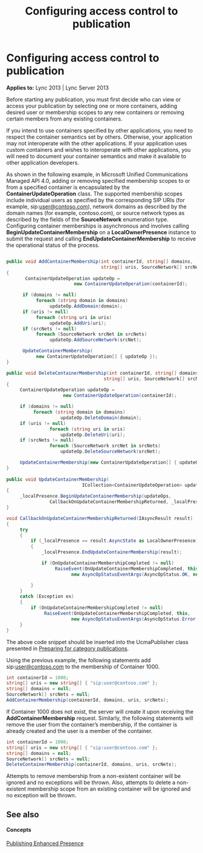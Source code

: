 ﻿---
title: Configuring access control to publication
TOCTitle: Configuring access control to publication
ms:assetid: cdb7f036-576f-4a7a-9dda-3753859de82d
ms:mtpsurl: https://msdn.microsoft.com/en-us/library/Dn454627(v=office.15)
ms:contentKeyID: 57092871
ms.date: 07/24/2014
mtps_version: v=office.15
dev_langs:
- csharp
---

# Configuring access control to publication


**Applies to:** Lync 2013 | Lync Server 2013

Before starting any publication, you must first decide who can view or access your publication by selecting one or more containers, adding desired user or membership scopes to any new containers or removing certain members from any existing containers.

If you intend to use containers specified by other applications, you need to respect the container semantics set by others. Otherwise, your application may not interoperate with the other applications. If your application uses custom containers and wishes to interoperate with other applications, you will need to document your container semantics and make it available to other application developers.

As shown in the following example, in Microsoft Unified Communications Managed API 4.0, adding or removing specified membership scopes to or from a specified container is encapsulated by the **ContainerUpdateOperation** class. The supported membership scopes include individual users as specified by the corresponding SIP URIs (for example, sip:user@contoso.com), network domains as described by the domain names (for example, contoso.com), or source network types as described by the fields of the **SourceNetwork** enumeration type. Configuring container memberships is asynchronous and involves calling **BeginUpdateContainerMembership** on a **LocalOwnerPresence** instance to submit the request and calling **EndUpdateContainerMembership** to receive the operational status of the process.

```csharp

public void AddContainerMembership(int containerId, string[] domains, 
                                   string[] uris, SourceNetwork[] srcNets)
{
       ContainerUpdateOperation updateOp = 
                         new ContainerUpdateOperation(containerId);

      if (domains != null)
           foreach (string domain in domains)
                updateOp.AddDomain(domain);
      if (uris != null)
           foreach (string uri in uris)
                updateOp.AddUri(uri);
      if (srcNets != null)
           foreach (SourceNetwork srcNet in srcNets)
                updateOp.AddSourceNetwork(srcNet);

      UpdateContainerMembership(
           new ContainerUpdateOperation[] { updateOp });
}

public void DeleteContainerMembership(int containerId, string[] domains, 
                                    string[] uris, SourceNetwork[] srcNets)
{
     ContainerUpdateOperation updateOp = 
                     new ContainerUpdateOperation(containerId);

     if (domains != null)
          foreach (string domain in domains)
                    updateOp.DeleteDomain(domain);
     if (uris != null)
                foreach (string uri in uris)
                    updateOp.DeleteUri(uri);
     if (srcNets != null)
                foreach (SourceNetwork srcNet in srcNets)
                    updateOp.DeleteSourceNetwork(srcNet);

     UpdateContainerMembership(new ContainerUpdateOperation[] { updateOp });
}
      
public void UpdateContainerMembership(
                            ICollection<ContainerUpdateOperation> updateOps)
{
     _localPresence.BeginUpdateContainerMembership(updateOps,
                CallbackOnUpdateContainerMembershipReturned, _localPresence);
}

void CallbackOnUpdateContainerMembershipReturned(IAsyncResult result)
{
     try
     {
         if (_localPresence == result.AsyncState as LocalOwnerPresence)
         {
             _localPresence.EndUpdateContainerMembership(result);

             if (OnUpdateContainerMembershipCompleted != null)
                  RaiseEvent(OnUpdateContainerMembershipCompleted, this,
                        new AsyncOpStatusEventArgs(AsyncOpStatus.OK, null));

         }
     }
     catch (Exception ex)
     {
         if (OnUpdateContainerMembershipCompleted != null)
              RaiseEvent(OnUpdateContainerMembershipCompleted, this,
                        new AsyncOpStatusEventArgs(AsyncOpStatus.Error, ex));
     }
}
```

The above code snippet should be inserted into the UcmaPublisher class presented in [Preparing for category publications](preparing-for-category-publications.md).

Using the previous example, the following statements add sip:user@contoso.com to the membership of Container 1000.

```csharp
int containerId = 1000;
string[] uris = new string[] { "sip:user@contoso.com" };
string[] domains = null;
SourceNetwork[] srcNets = null;
AddContainerMembership(containerId, domains, uris, srcNets);
```

If Container 1000 does not exist, the server will create it upon receiving the **AddContainerMembership** request. Similarly, the following statements will remove the user from the container’s membership, if the container is already created and the user is a member of the container.

```csharp
int containerId = 1000;
string[] uris = new string[] { "sip:user@contoso.com" };
string[] domains = null;
SourceNetwork[] srcNets = null;
DeleteContainerMembership(containerId, domains, uris, srcNets);
```

Attempts to remove membership from a non-existent container will be ignored and no exceptions will be thrown. Also, attempts to delete a non-existent membership scope from an existing container will be ignored and no exception will be thrown.

## See also

#### Concepts

[Publishing Enhanced Presence](publishing-enhanced-presence.md)

